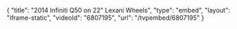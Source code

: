{
    "title": "2014 Infiniti Q50 on 22\" Lexani Wheels",
    "type": "embed",
    "layout": "iframe-static",
    "videoId": "6807195",
    "url": "\/tvpembed\/6807195"
}